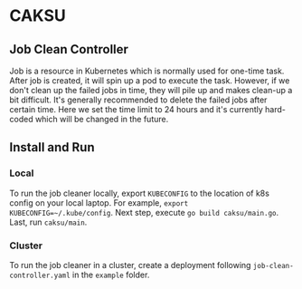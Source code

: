 # CAKSU

## Job Clean Controller
Job is a resource in Kubernetes which is normally used for one-time task. After job is created, it will spin up a pod to execute the task. However, if we don't clean up the failed jobs in time, they will pile up and makes clean-up a bit difficult. It's generally recommended to delete the failed jobs after certain time. Here we set the time limit to 24 hours and it's currently hard-coded which will be changed in the future. 

## Install and Run 

### Local
To run the job cleaner locally, export `KUBECONFIG` to the location of k8s config on your local laptop. For example, `export KUBECONFIG=~/.kube/config`. Next step, execute `go build caksu/main.go`. Last, run `caksu/main`. 

### Cluster
To run the job cleaner in a cluster, create a deployment following `job-clean-controller.yaml` in the `example` folder.

